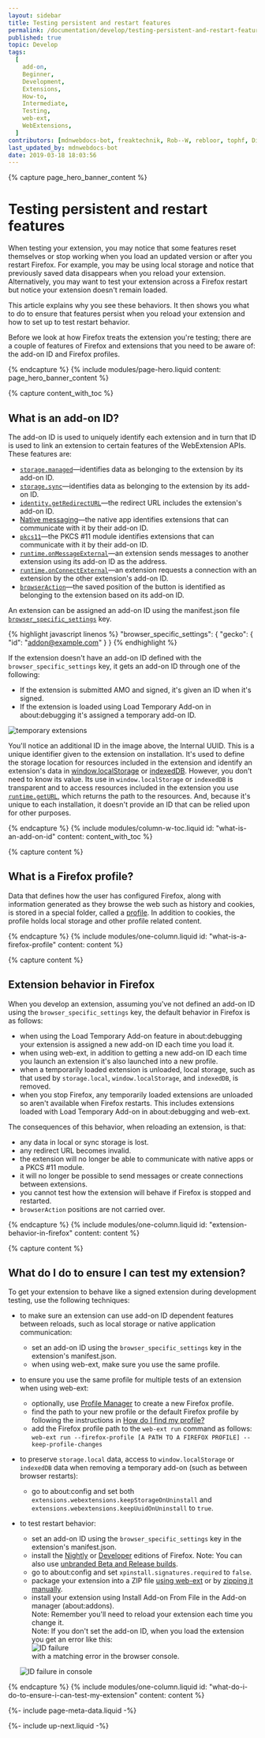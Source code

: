 ```yaml
---
layout: sidebar
title: Testing persistent and restart features
permalink: /documentation/develop/testing-persistent-and-restart-features/
published: true
topic: Develop
tags:
  [
    add-on,
    Beginner,
    Development,
    Extensions,
    How-to,
    Intermediate,
    Testing,
    web-ext,
    WebExtensions,
  ]
contributors: [mdnwebdocs-bot, freaktechnik, Rob--W, rebloor, tophf, Dietrich]
last_updated_by: mdnwebdocs-bot
date: 2019-03-18 18:03:56
---
```


<!-- Page Hero Banner -->

{% capture page_hero_banner_content %}

# Testing persistent and restart features

When testing your extension, you may notice that some features reset themselves or stop working when you load an updated version or after you restart Firefox. For example, you may be using local storage and notice that previously saved data disappears when you reload your extension. Alternatively, you may want to test your extension across a Firefox restart but notice your extension doesn't remain loaded.

This article explains why you see these behaviors. It then shows you what to do to ensure that features persist when you reload your extension and how to set up to test restart behavior.

Before we look at how Firefox treats the extension you're testing; there are a couple of features of Firefox and extensions that you need to be aware of: the add-on ID and Firefox profiles.

{% endcapture %}
{% include modules/page-hero.liquid
    content: page_hero_banner_content
%}

<!-- Content with Table of Contents Module -->

{% capture content_with_toc %}

## What is an add-on ID?

The add-on ID is used to uniquely identify each extension and in turn that ID is used to link an extension to certain features of the WebExtension APIs. These features are:

- [`storage.managed`](https://developer.mozilla.org/docs/Mozilla/Add-ons/WebExtensions/API/storage/managed)—identifies data as belonging to the extension by its add-on ID.
- [`storage.sync`](https://developer.mozilla.org/docs/Mozilla/Add-ons/WebExtensions/API/storage/sync)—identifies data as belonging to the extension by its add-on ID.
- [`identity.getRedirectURL`](https://developer.mozilla.org/docs/Mozilla/Add-ons/WebExtensions/API/identity/getRedirectURL)—the redirect URL includes the extension's add-on ID.
- [Native messaging](https://developer.mozilla.org/Add-ons/WebExtensions/Native_messaging)—the native app identifies extensions that can communicate with it by their add-on ID.
- [`pkcs11`](https://developer.mozilla.org/docs/Mozilla/Add-ons/WebExtensions/API/pkcs11)—the PKCS #11 module identifies extensions that can communicate with it by their add-on ID.
- [`runtime.onMessageExternal`](https://developer.mozilla.org/docs/Mozilla/Add-ons/WebExtensions/API/runtime/onMessageExternal)—an extension sends messages to another extension using its add-on ID as the address.
- [`runtime.onConnectExternal`](https://developer.mozilla.org/docs/Mozilla/Add-ons/WebExtensions/API/runtime/onConnectExternal)—an extension requests a connection with an extension by the other extension's add-on ID.
- [`browserAction`](https://developer.mozilla.org/docs/Mozilla/Add-ons/WebExtensions/API/browserAction)—the saved position of the button is identified as belonging to the extension based on its add-on ID.

An extension can be assigned an add-on ID using the manifest.json file [`browser_specific_settings`](https://developer.mozilla.org/docs/Mozilla/Add-ons/WebExtensions/manifest.json/browser_specific_settings) key.


{% highlight javascript linenos %}
"browser_specific_settings": {
  "gecko": {
    "id": "addon@example.com"
  }
}
{% endhighlight %}

If the extension doesn't have an add-on ID defined with the `browser_specific_settings` key, it gets an add-on ID through one of the following:

- If the extension is submitted AMO and signed, it's given an ID when it's signed.
- If the extension is loaded using Load Temporary Add-on in about:debugging it's assigned a temporary add-on ID.

![temporary extensions](/assets/img/documentation/develop/Temporary_extensions.png)

You'll notice an additional ID in the image above, the Internal UUID. This is a unique identifier given to the extension on installation. It's used to define the storage location for resources included in the extension and identify an extension's data in [window.localStorage](https://developer.mozilla.org/docs/Web/API/Window/localStorage) or [indexedDB](https://developer.mozilla.org/docs/Web/API/IndexedDB_API). However, you don't need to know its value. Its use in `window.localStorage` or `indexedDB` is transparent and to access resources included in the extension you use [`runtime.getURL`](https://developer.mozilla.org/docs/Mozilla/Add-ons/WebExtensions/API/runtime/getURL), which returns the path to the resources. And, because it's unique to each installation, it doesn't provide an ID that can be relied upon for other purposes.

{% endcapture %}
{% include modules/column-w-toc.liquid
  id: "what-is-an-add-on-id"
  content: content_with_toc
%}

<!-- END: Content with Table of Contents -->

<!-- Single Column Body Module -->

{% capture content %}

## What is a Firefox profile?

Data that defines how the user has configured Firefox, along with information generated as they browse the web such as history and cookies, is stored in a special folder, called a [profile](https://support.mozilla.org/kb/profiles-where-firefox-stores-user-data). In addition to cookies, the profile holds local storage and other profile related content.

{% endcapture %}
{% include modules/one-column.liquid
  id: "what-is-a-firefox-profile"
  content: content
%}

<!-- END: Single Column Body Module -->

<!-- Single Column Body Module -->

{% capture content %}

## Extension behavior in Firefox

When you develop an extension, assuming you've not defined an add-on ID using the `browser_specific_settings` key, the default behavior in Firefox is as follows:

- when using the Load Temporary Add-on feature in about:debugging your extension is assigned a new add-on ID each time you load it.
- when using web-ext, in addition to getting a new add-on ID each time you launch an extension it's also launched into a new profile.
- when a temporarily loaded extension is unloaded, local storage, such as that used by `storage.local`, `window.localStorage`, and `indexedDB`, is removed.
- when you stop Firefox, any temporarily loaded extensions are unloaded so aren't available when Firefox restarts. This includes extensions loaded with Load Temporary Add-on in about:debugging and web-ext.

The consequences of this behavior, when reloading an extension, is that:

- any data in local or sync storage is lost.
- any redirect URL becomes invalid.
- the extension will no longer be able to communicate with native apps or a PKCS #11 module.
- it will no longer be possible to send messages or create connections between extensions.
- you cannot test how the extension will behave if Firefox is stopped and restarted.
- `browserAction` positions are not carried over.

{% endcapture %}
{% include modules/one-column.liquid
  id: "extension-behavior-in-firefox"
  content: content
%}

<!-- END: Single Column Body Module -->

<!-- Single Column Body Module -->

{% capture content %}

## What do I do to ensure I can test my extension?

To get your extension to behave like a signed extension during development testing, use the following techniques:

- to make sure an extension can use add-on ID dependent features between reloads, such as local storage or native application communication:
  - set an add-on ID using the `browser_specific_settings` key in the extension's manifest.json.
  - when using web-ext, make sure you use the same profile.
- to ensure you use the same profile for multiple tests of an extension when using web-ext:
  - optionally, use [Profile Manager](https://support.mozilla.org/kb/profile-manager-create-and-remove-firefox-profiles) to create a new Firefox profile.
  - find the path to your new profile or the default Firefox profile by following the instructions in [How do I find my profile?](https://support.mozilla.org//kb/profiles-where-firefox-stores-user-data#w_how-do-i-find-my-profile)
  - add the Firefox profile path to the `web-ext run` command as follows: <br/> `web-ext run --firefox-profile [A PATH TO A FIREFOX PROFILE] --keep-profile-changes`
- to preserve `storage.local` data, access to `window.localStorage` or `indexedDB` data when removing a temporary add-on (such as between browser restarts):
  - go to about:config and set both <br/> `extensions.webextensions.keepStorageOnUninstall` and <br/> `extensions.webextensions.keepUuidOnUninstall` to `true`.
- to test restart behavior:

  - set an add-on ID using the `browser_specific_settings` key in the extension's manifest.json.
  - install the [Nightly](https://www.mozilla.org/firefox/nightly/all/) or [Developer](https://www.mozilla.org/firefox/developer/) editions of Firefox. Note: You can also use [unbranded Beta and Release builds](https://wiki.mozilla.org/Add-ons/Extension_Signing#Unbranded_Builds).
  - go to about:config and set `xpinstall.signatures.required` to `false`.
  - package your extension into a ZIP file [using web-ext](/documentation/develop/web-ext-command-reference#web-ext-build) or by [zipping it manually](/documentation/publish/package-your-extension).
  - install your extension using Install Add-on From File in the Add-on manager (about:addons). <br/> Note: Remember you'll need to reload your extension each time you change it. <br/> Note: If you don't set the add-on ID, when you load the extension you get an error like this: <br/> ![ID failure](/assets/img/documentation/develop/ID_failure.png) <br/> with a matching error in the browser console.

  ![ID failure in console](/assets/img/documentation/develop/ID_failure_console.png)

{% endcapture %}
{% include modules/one-column.liquid
  id: "what-do-i-do-to-ensure-i-can-test-my-extension"
  content: content
%}

<!-- END: Single Column Body Module -->

<!-- Meta Data -->

{%- include page-meta-data.liquid -%}

<!-- END: Meta Data -->

<!-- Up Next -->

{%- include up-next.liquid -%}

<!-- END: Up Next -->
